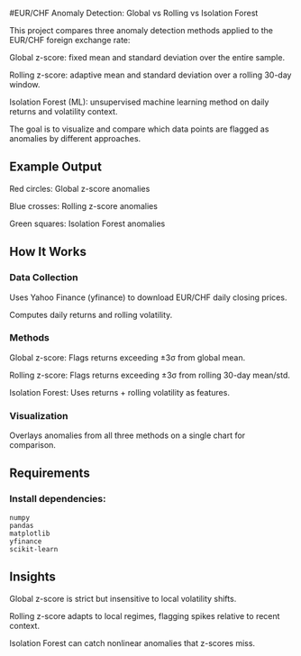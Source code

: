 #EUR/CHF Anomaly Detection: Global vs Rolling vs Isolation Forest

This project compares three anomaly detection methods applied to the EUR/CHF foreign exchange rate:

Global z-score: fixed mean and standard deviation over the entire sample.

Rolling z-score: adaptive mean and standard deviation over a rolling 30-day window.

Isolation Forest (ML): unsupervised machine learning method on daily returns and volatility context.

The goal is to visualize and compare which data points are flagged as anomalies by different approaches.

## Example Output

Red circles: Global z-score anomalies

Blue crosses: Rolling z-score anomalies

Green squares: Isolation Forest anomalies

## How It Works
### Data Collection

Uses Yahoo Finance (yfinance) to download EUR/CHF daily closing prices.

Computes daily returns and rolling volatility.

### Methods

Global z-score: Flags returns exceeding ±3σ from global mean.

Rolling z-score: Flags returns exceeding ±3σ from rolling 30-day mean/std.

Isolation Forest: Uses returns + rolling volatility as features.

### Visualization

Overlays anomalies from all three methods on a single chart for comparison.

## Requirements

### Install dependencies:

```
numpy
pandas
matplotlib
yfinance
scikit-learn
```
 ## Insights

Global z-score is strict but insensitive to local volatility shifts.

Rolling z-score adapts to local regimes, flagging spikes relative to recent context.

Isolation Forest can catch nonlinear anomalies that z-scores miss.
